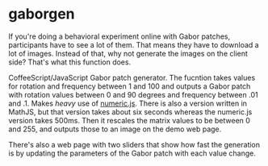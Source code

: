 # gaborgen

If you're doing a behavioral experiment online with Gabor patches, participants have to see a lot of them. That means they have to download a lot of images. Instead of that, why not generate the images on the client side? That's what this function does.

CoffeeScript/JavaScript Gabor patch generator. The fucntion takes values for rotation and frequency between 1 and 100 and outputs a Gabor patch with rotation values between 0 and 90 degrees and frequency between .01 and .1. Makes *heavy* use of [numeric.js](http://numeric.js). There is also a version written in MathJS, but that version takes about six seconds whereas the numeric.js version takes 500ms. Then it rescales the matrix values to be between 0 and 255, and outputs those to an image on the demo web page.

There's also a web page with two sliders that show how fast the generation is by updating the parameters of the Gabor patch with each value change.
